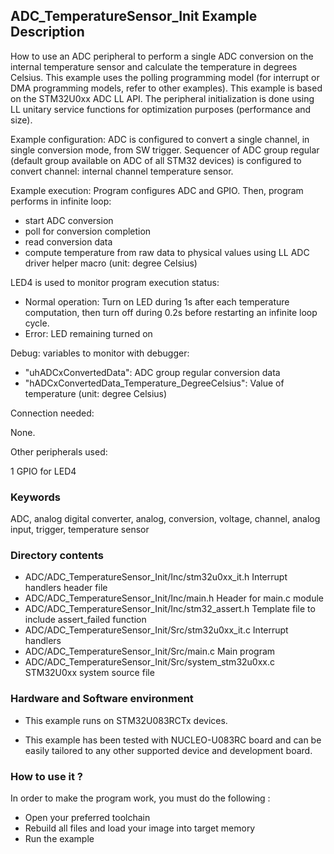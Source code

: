 ## <b>ADC_TemperatureSensor_Init Example Description</b>

How to use an ADC peripheral to perform a single ADC conversion on the 
internal temperature sensor and calculate the temperature in degrees Celsius. 
This example uses the polling programming model (for interrupt or DMA 
programming models, refer to other examples).
This example is based on the STM32U0xx ADC LL API.
The peripheral initialization is done using LL unitary service functions
for optimization purposes (performance and size).

Example configuration:
ADC is configured to convert a single channel, in single conversion mode,
from SW trigger.
Sequencer of ADC group regular (default group available on ADC of all STM32 devices)
is configured to convert channel: internal channel temperature sensor.

Example execution:
Program configures ADC and GPIO.
Then, program performs in infinite loop:

- start ADC conversion
- poll for conversion completion
- read conversion data
- compute temperature from raw data to physical values using LL ADC driver helper macro (unit: degree Celsius)

LED4 is used to monitor program execution status:

- Normal operation: Turn on LED during 1s after each temperature computation,
  then turn off during 0.2s before restarting an infinite loop cycle.
- Error: LED remaining turned on

Debug: variables to monitor with debugger:

- "uhADCxConvertedData": ADC group regular conversion data
- "hADCxConvertedData_Temperature_DegreeCelsius": Value of temperature (unit: degree Celsius)

Connection needed:

None.

Other peripherals used:

  1 GPIO for LED4

### <b>Keywords</b>

ADC, analog digital converter, analog, conversion, voltage, channel, analog input, trigger, temperature sensor

### <b>Directory contents</b>


  - ADC/ADC_TemperatureSensor_Init/Inc/stm32u0xx_it.h          Interrupt handlers header file
  - ADC/ADC_TemperatureSensor_Init/Inc/main.h                  Header for main.c module
  - ADC/ADC_TemperatureSensor_Init/Inc/stm32_assert.h          Template file to include assert_failed function
  - ADC/ADC_TemperatureSensor_Init/Src/stm32u0xx_it.c          Interrupt handlers
  - ADC/ADC_TemperatureSensor_Init/Src/main.c                  Main program
  - ADC/ADC_TemperatureSensor_Init/Src/system_stm32u0xx.c      STM32U0xx system source file


### <b>Hardware and Software environment</b>

  - This example runs on STM32U083RCTx devices.
    
  - This example has been tested with NUCLEO-U083RC board and can be
    easily tailored to any other supported device and development board.


### <b>How to use it ?</b>

In order to make the program work, you must do the following :

 - Open your preferred toolchain
 - Rebuild all files and load your image into target memory
 - Run the example

